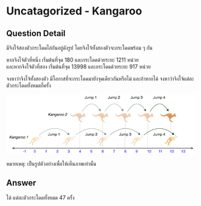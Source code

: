 # Uncatagorized - Kangaroo
## Question Detail
มีจิงโจ้สองตัวกระโดดไล่กันอยู่ดังรูป โดยจิงโจ้ทั้งสองตัวจะกระโดดพร้อม ๆ กัน

หากจิงโจ้ตัวที่หนึ่ง เริ่มต้นที่จุด 180 และกระโดดด้วยระยะ 1211 หน่วย  
และหากจิงโจ้ตัวที่สอง เริ่มต้นที่จุด 13998 และกระโดดด้วยระยะ 917 หน่วย

จงหาว่าจิงโจ้ทั้งสองตัว มีโอกาสที่จะกระโดดมายังจุดเดียวกันหรือไม่ และถ้าหากได้ จงหาว่าจิงโจ้แต่ละตัวกระโดดทั้งหมดกี่ครั้ง

![](assets/kangaroo.png)

หมายเหตุ: เป็นรูปตัวอย่างเพื่อให้เห็นภาพเท่านั้น

## Answer
ได้ แต่ละตัวกระโดดทั้งหมด 47 ครั้ง
